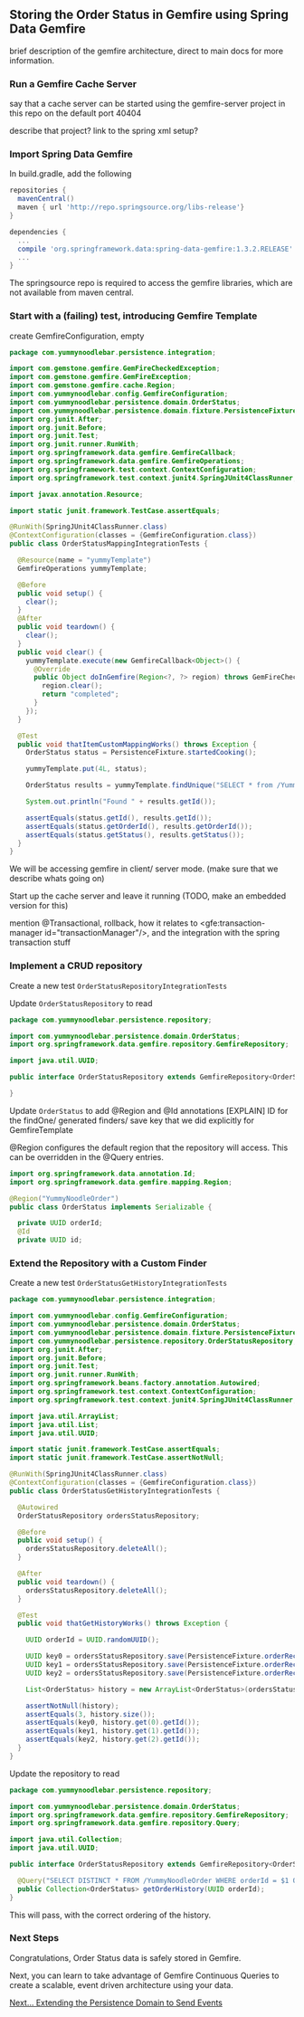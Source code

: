  
## Storing the Order Status in Gemfire using Spring Data Gemfire

brief description of the gemfire architecture, direct to main docs for more information.

### Run a Gemfire Cache Server

say that a cache server can be started using the gemfire-server project in this repo on the default port 40404

describe that project? link to the spring xml setup?



### Import Spring Data Gemfire

In build.gradle, add the following

```groovy
repositories {
  mavenCentral()
  maven { url 'http://repo.springsource.org/libs-release'}
}

dependencies {
  ...
  compile 'org.springframework.data:spring-data-gemfire:1.3.2.RELEASE'
  ...
}
```

The springsource repo is required to access the gemfire libraries, which are not available from maven central.

### Start with a (failing) test, introducing Gemfire Template

create GemfireConfiguration, empty

```java
package com.yummynoodlebar.persistence.integration;

import com.gemstone.gemfire.GemFireCheckedException;
import com.gemstone.gemfire.GemFireException;
import com.gemstone.gemfire.cache.Region;
import com.yummynoodlebar.config.GemfireConfiguration;
import com.yummynoodlebar.persistence.domain.OrderStatus;
import com.yummynoodlebar.persistence.domain.fixture.PersistenceFixture;
import org.junit.After;
import org.junit.Before;
import org.junit.Test;
import org.junit.runner.RunWith;
import org.springframework.data.gemfire.GemfireCallback;
import org.springframework.data.gemfire.GemfireOperations;
import org.springframework.test.context.ContextConfiguration;
import org.springframework.test.context.junit4.SpringJUnit4ClassRunner;

import javax.annotation.Resource;

import static junit.framework.TestCase.assertEquals;

@RunWith(SpringJUnit4ClassRunner.class)
@ContextConfiguration(classes = {GemfireConfiguration.class})
public class OrderStatusMappingIntegrationTests {

  @Resource(name = "yummyTemplate")
  GemfireOperations yummyTemplate;

  @Before
  public void setup() {
    clear();
  }
  @After
  public void teardown() {
    clear();
  }
  public void clear() {
    yummyTemplate.execute(new GemfireCallback<Object>() {
      @Override
      public Object doInGemfire(Region<?, ?> region) throws GemFireCheckedException, GemFireException {
        region.clear();
        return "completed";
      }
    });
  }

  @Test
  public void thatItemCustomMappingWorks() throws Exception {
    OrderStatus status = PersistenceFixture.startedCooking();

    yummyTemplate.put(4L, status);

    OrderStatus results = yummyTemplate.findUnique("SELECT * from /YummyNoodleOrder");

    System.out.println("Found " + results.getId());

    assertEquals(status.getId(), results.getId());
    assertEquals(status.getOrderId(), results.getOrderId());
    assertEquals(status.getStatus(), results.getStatus());
  }
}
```

We will be accessing gemfire in client/ server mode.  (make sure that we describe whats going on)

Start up the cache server and leave it running (TODO, make an embedded version for this)

mention @Transactional, rollback, how it relates to <gfe:transaction-manager id="transactionManager"/>,
and the integration with the spring transaction stuff


### Implement a CRUD repository

Create a new test `OrderStatusRepositoryIntegrationTests`


Update `OrderStatusRepository` to read

```java
package com.yummynoodlebar.persistence.repository;

import com.yummynoodlebar.persistence.domain.OrderStatus;
import org.springframework.data.gemfire.repository.GemfireRepository;

import java.util.UUID;

public interface OrderStatusRepository extends GemfireRepository<OrderStatus, UUID> {

}
```

Update `OrderStatus` to add @Region and @Id annotations [EXPLAIN]
ID for the findOne/ generated finders/ save key that we did explicitly for GemfireTemplate

@Region configures the default region that the repository will access.
This can be overridden in the @Query entries.

```java
import org.springframework.data.annotation.Id;
import org.springframework.data.gemfire.mapping.Region;

@Region("YummyNoodleOrder")
public class OrderStatus implements Serializable {

  private UUID orderId;
  @Id
  private UUID id;
```

### Extend the Repository with a Custom Finder

Create a new test `OrderStatusGetHistoryIntegrationTests`

```java
package com.yummynoodlebar.persistence.integration;

import com.yummynoodlebar.config.GemfireConfiguration;
import com.yummynoodlebar.persistence.domain.OrderStatus;
import com.yummynoodlebar.persistence.domain.fixture.PersistenceFixture;
import com.yummynoodlebar.persistence.repository.OrderStatusRepository;
import org.junit.After;
import org.junit.Before;
import org.junit.Test;
import org.junit.runner.RunWith;
import org.springframework.beans.factory.annotation.Autowired;
import org.springframework.test.context.ContextConfiguration;
import org.springframework.test.context.junit4.SpringJUnit4ClassRunner;

import java.util.ArrayList;
import java.util.List;
import java.util.UUID;

import static junit.framework.TestCase.assertEquals;
import static junit.framework.TestCase.assertNotNull;

@RunWith(SpringJUnit4ClassRunner.class)
@ContextConfiguration(classes = {GemfireConfiguration.class})
public class OrderStatusGetHistoryIntegrationTests {

  @Autowired
  OrderStatusRepository ordersStatusRepository;

  @Before
  public void setup() {
    ordersStatusRepository.deleteAll();
  }

  @After
  public void teardown() {
    ordersStatusRepository.deleteAll();
  }

  @Test
  public void thatGetHistoryWorks() throws Exception {

    UUID orderId = UUID.randomUUID();

    UUID key0 = ordersStatusRepository.save(PersistenceFixture.orderReceived(orderId)).getId();
    UUID key1 = ordersStatusRepository.save(PersistenceFixture.orderReceived(orderId)).getId();
    UUID key2 = ordersStatusRepository.save(PersistenceFixture.orderReceived(orderId)).getId();

    List<OrderStatus> history = new ArrayList<OrderStatus>(ordersStatusRepository.getOrderHistory(orderId));

    assertNotNull(history);
    assertEquals(3, history.size());
    assertEquals(key0, history.get(0).getId());
    assertEquals(key1, history.get(1).getId());
    assertEquals(key2, history.get(2).getId());
  }
}
```

Update the repository to read

```java
package com.yummynoodlebar.persistence.repository;

import com.yummynoodlebar.persistence.domain.OrderStatus;
import org.springframework.data.gemfire.repository.GemfireRepository;
import org.springframework.data.gemfire.repository.Query;

import java.util.Collection;
import java.util.UUID;

public interface OrderStatusRepository extends GemfireRepository<OrderStatus, UUID> {

  @Query("SELECT DISTINCT * FROM /YummyNoodleOrder WHERE orderId = $1 ORDER BY statusDate")
  public Collection<OrderStatus> getOrderHistory(UUID orderId);
}
```

This will pass, with the correct ordering of the history.


### Next Steps

Congratulations, Order Status data is safely stored in Gemfire.

Next, you can learn to take advantage of Gemfire Continuous Queries to create a scalable, event driven architecture using your data.

[Next…  Extending the Persistence Domain to Send Events](../5/)
